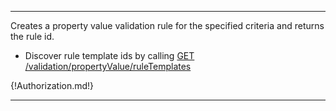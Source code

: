---

Creates a property value validation rule for the specified criteria and returns the rule id.

- Discover rule template ids by calling [GET /validation/propertyValue/ruleTemplates](/api-groups/validation/apis/validation/operations/get-validation-propertyvalue-rule-templates/)

{!Authorization.md!}

---